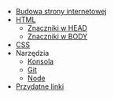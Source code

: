 <!-- markdownlint-disable MD041 -->

- [Budowa strony internetowej](podstawy.md)
- [HTML](html.md)
    + [Znaczniki w HEAD](html/znaczniki-head.md)
    + [Znaczniki w BODY](html/znaczniki-body.md)
- [CSS](css.md)
- Narzędzia
    + [Konsola](narzedzia/konsola.md)
    + [Git](narzedzia/git.md)
    + [Node](narzedzia/node.md)
- [Przydatne linki](linki.md)
